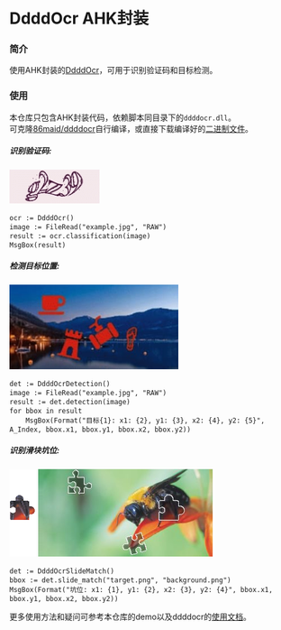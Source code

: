 # DdddOcr AHK封装
### 简介
使用AHK封装的[DdddOcr](https://github.com/sml2h3/ddddocr)，可用于识别验证码和目标检测。  
### 使用
本仓库只包含AHK封装代码，依赖脚本同目录下的`ddddocr.dll`。  
可克隆[86maid/ddddocr](https://github.com/86maid/ddddocr)自行编译，或直接下载编译好的[二进制文件](https://github.com/Tebayaki/ddddocr-ahk/releases)。  
  
##### 识别验证码:  
![](img/ocr_1.jpg)
```autohotkey
ocr := DdddOcr()
image := FileRead("example.jpg", "RAW")
result := ocr.classification(image)
MsgBox(result)
```
##### 检测目标位置:  
![](img/detection_1.jpg)
```autohotkey
det := DdddOcrDetection()
image := FileRead("example.jpg", "RAW")
result := det.detection(image)
for bbox in result
    MsgBox(Format("目标{1}: x1: {2}, y1: {3}, x2: {4}, y2: {5}", A_Index, bbox.x1, bbox.y1, bbox.x2, bbox.y2))
```
##### 识别滑块坑位:  
![](img/slide_target_1.png)
![](img/slide_background_1.jpg)
```autohotkey
det := DdddOcrSlideMatch()
bbox := det.slide_match("target.png", "background.png")
MsgBox(Format("坑位: x1: {1}, y1: {2}, x2: {3}, y2: {4}", bbox.x1, bbox.y1, bbox.x2, bbox.y2))
```
更多使用方法和疑问可参考本仓库的demo以及ddddocr的[使用文档](https://github.com/86maid/ddddocr?tab=readme-ov-file#%E4%BD%BF%E7%94%A8%E6%96%87%E6%A1%A3)。  